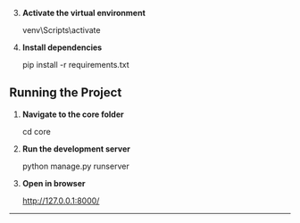 3. **Activate the virtual environment**
  
     venv\Scripts\activate  

4. **Install dependencies** 


   pip install -r requirements.txt


## Running the Project

1. **Navigate to the core folder**

   cd core

2. **Run the development server**

   python manage.py runserver

3. **Open in browser**


   http://127.0.0.1:8000/

---

